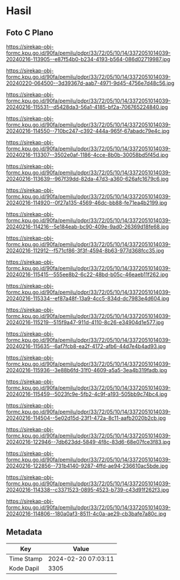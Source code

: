 # Hasil

## Foto C Plano

https://sirekap-obj-formc.kpu.go.id/90fa/pemilu/pdpr/33/72/05/10/14/3372051014039-20240216-113905--e87f54b0-b234-4193-b564-086d02719987.jpg

https://sirekap-obj-formc.kpu.go.id/90fa/pemilu/pdpr/33/72/05/10/14/3372051014039-20240220-064500--3d39367d-aab7-4971-9d45-4756e7d48c56.jpg

https://sirekap-obj-formc.kpu.go.id/90fa/pemilu/pdpr/33/72/05/10/14/3372051014039-20240216-115531--d5428da3-56a1-4185-bf2a-706765224840.jpg

https://sirekap-obj-formc.kpu.go.id/90fa/pemilu/pdpr/33/72/05/10/14/3372051014039-20240216-114550--710bc247-c392-444a-965f-67abadc79e4c.jpg

https://sirekap-obj-formc.kpu.go.id/90fa/pemilu/pdpr/33/72/05/10/14/3372051014039-20240216-113307--3502e0af-1186-4cce-8b0b-30058bd5f45d.jpg

https://sirekap-obj-formc.kpu.go.id/90fa/pemilu/pdpr/33/72/05/10/14/3372051014039-20240216-113639--967f39dd-82da-47d3-a360-626afc1679c6.jpg

https://sirekap-obj-formc.kpu.go.id/90fa/pemilu/pdpr/33/72/05/10/14/3372051014039-20240216-114920--0f27a135-4569-46dc-bb88-fe71ea4b2199.jpg

https://sirekap-obj-formc.kpu.go.id/90fa/pemilu/pdpr/33/72/05/10/14/3372051014039-20240216-114216--5e184eab-bc90-409e-9ad0-26369d18fe68.jpg

https://sirekap-obj-formc.kpu.go.id/90fa/pemilu/pdpr/33/72/05/10/14/3372051014039-20240216-112912--f571cf86-3f3f-4594-8b63-977d368fcc35.jpg

https://sirekap-obj-formc.kpu.go.id/90fa/pemilu/pdpr/33/72/05/10/14/3372051014039-20240216-115415--555ee8b2-6c22-48bd-b05c-46eaeb11f262.jpg

https://sirekap-obj-formc.kpu.go.id/90fa/pemilu/pdpr/33/72/05/10/14/3372051014039-20240216-115334--ef87a48f-13a9-4cc5-834d-dc7983e4d604.jpg

https://sirekap-obj-formc.kpu.go.id/90fa/pemilu/pdpr/33/72/05/10/14/3372051014039-20240216-115219--515f9a47-911d-4110-8c26-e34904d1e577.jpg

https://sirekap-obj-formc.kpu.go.id/90fa/pemilu/pdpr/33/72/05/10/14/3372051014039-20240216-115635--6af7fcb8-ea2f-4172-afb6-44d7e4b4ad93.jpg

https://sirekap-obj-formc.kpu.go.id/90fa/pemilu/pdpr/33/72/05/10/14/3372051014039-20240216-115936--3e88b6fd-31f0-4609-a5a5-3ea4b319fadb.jpg

https://sirekap-obj-formc.kpu.go.id/90fa/pemilu/pdpr/33/72/05/10/14/3372051014039-20240216-115459--5023fc9e-5fb2-4c9f-a193-505bb9c74bc4.jpg

https://sirekap-obj-formc.kpu.go.id/90fa/pemilu/pdpr/33/72/05/10/14/3372051014039-20240216-114504--5e02d15d-23f1-472a-8c11-aafb2020b2cb.jpg

https://sirekap-obj-formc.kpu.go.id/90fa/pemilu/pdpr/33/72/05/10/14/3372051014039-20240216-122946--7db623dd-5849-4f8c-83d6-68e07fce3f83.jpg

https://sirekap-obj-formc.kpu.go.id/90fa/pemilu/pdpr/33/72/05/10/14/3372051014039-20240216-122856--731b4140-9287-4ffd-ae94-236610ac5bde.jpg

https://sirekap-obj-formc.kpu.go.id/90fa/pemilu/pdpr/33/72/05/10/14/3372051014039-20240216-114338--c3371523-0895-4523-b739-c43d91f262f3.jpg

https://sirekap-obj-formc.kpu.go.id/90fa/pemilu/pdpr/33/72/05/10/14/3372051014039-20240216-114806--180a0af3-8511-4c0a-ae29-cb3bafe7a80c.jpg


## Metadata

| Key        | Value               |
| ---------- | ------------------- |
| Time Stamp | 2024-02-20 07:03:11 |
| Kode Dapil | 3305                |



